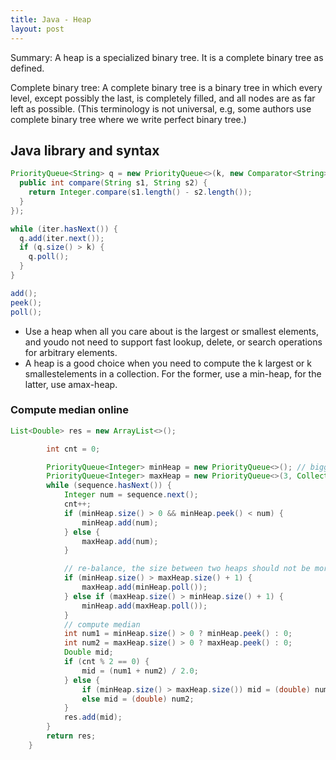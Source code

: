 ```yaml
---
title: Java - Heap
layout: post
---
```


Summary: A heap is a specialized binary tree. It is a complete binary tree as defined. 

Complete binary tree: A complete binary tree is a binary tree in which every level, except possibly the last, is completely filled, and all nodes are as far left as possible. (This terminology is not universal, e.g, some authors use complete binary tree where we write perfect binary tree.) 

## Java library and syntax 

```java
PriorityQueue<String> q = new PriorityQueue<>(k, new Comparator<String>() {
  public int compare(String s1, String s2) {
    return Integer.compare(s1.length() - s2.length());
  }
}); 

while (iter.hasNext()) {
  q.add(iter.next());
  if (q.size() > k) {
    q.poll();
  }
}

add();
peek();
poll(); 
```

- Use a heap when all you care about is the largest or smallest elements, and youdo not need to support fast lookup, delete, or search operations for arbitrary elements. 
- A heap is a good choice when you need to compute the k largest or k smallestelements in a collection. For the former, use a min-heap, for the latter, use amax-heap. 



### Compute median online 

```java
List<Double> res = new ArrayList<>();

        int cnt = 0;

        PriorityQueue<Integer> minHeap = new PriorityQueue<>(); // bigger half
        PriorityQueue<Integer> maxHeap = new PriorityQueue<>(3, Collections.reverseOrder()); // smaller half
        while (sequence.hasNext()) {
            Integer num = sequence.next();
            cnt++;
            if (minHeap.size() > 0 && minHeap.peek() < num) {
                minHeap.add(num);
            } else {
                maxHeap.add(num);
            }

            // re-balance, the size between two heaps should not be more than 1
            if (minHeap.size() > maxHeap.size() + 1) {
                maxHeap.add(minHeap.poll());
            } else if (maxHeap.size() > minHeap.size() + 1) {
                minHeap.add(maxHeap.poll());
            }
            // compute median
            int num1 = minHeap.size() > 0 ? minHeap.peek() : 0;
            int num2 = maxHeap.size() > 0 ? maxHeap.peek() : 0;
            Double mid;
            if (cnt % 2 == 0) {
                mid = (num1 + num2) / 2.0;
            } else {
                if (minHeap.size() > maxHeap.size()) mid = (double) num1;
                else mid = (double) num2;
            }
            res.add(mid);
        }
        return res;
    }
```

